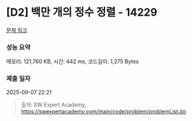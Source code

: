 # [D2] 백만 개의 정수 정렬 - 14229 

[문제 링크](https://swexpertacademy.com/main/code/problem/problemDetail.do?contestProbId=AX_Y-4T6-yoDFAVy) 

### 성능 요약

메모리: 121,760 KB, 시간: 442 ms, 코드길이: 1,275 Bytes

### 제출 일자

2025-09-07 22:21



> 출처: SW Expert Academy, https://swexpertacademy.com/main/code/problem/problemList.do
